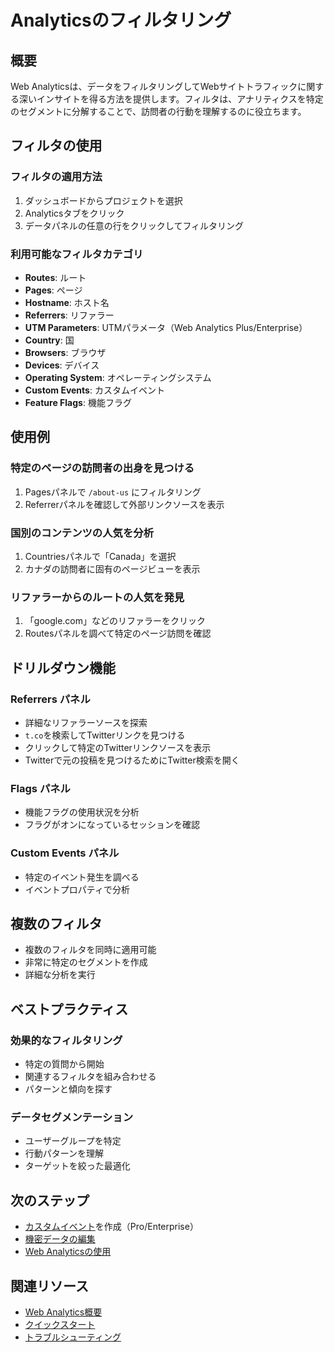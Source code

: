 # Analyticsのフィルタリング

## 概要

Web Analyticsは、データをフィルタリングしてWebサイトトラフィックに関する深いインサイトを得る方法を提供します。フィルタは、アナリティクスを特定のセグメントに分解することで、訪問者の行動を理解するのに役立ちます。

## フィルタの使用

### フィルタの適用方法

1. ダッシュボードからプロジェクトを選択
2. Analyticsタブをクリック
3. データパネルの任意の行をクリックしてフィルタリング

### 利用可能なフィルタカテゴリ

- **Routes**: ルート
- **Pages**: ページ
- **Hostname**: ホスト名
- **Referrers**: リファラー
- **UTM Parameters**: UTMパラメータ（Web Analytics Plus/Enterprise）
- **Country**: 国
- **Browsers**: ブラウザ
- **Devices**: デバイス
- **Operating System**: オペレーティングシステム
- **Custom Events**: カスタムイベント
- **Feature Flags**: 機能フラグ

## 使用例

### 特定のページの訪問者の出身を見つける

1. Pagesパネルで `/about-us` にフィルタリング
2. Referrerパネルを確認して外部リンクソースを表示

### 国別のコンテンツの人気を分析

1. Countriesパネルで「Canada」を選択
2. カナダの訪問者に固有のページビューを表示

### リファラーからのルートの人気を発見

1. 「google.com」などのリファラーをクリック
2. Routesパネルを調べて特定のページ訪問を確認

## ドリルダウン機能

### Referrers パネル

- 詳細なリファラーソースを探索
- `t.co`を検索してTwitterリンクを見つける
- クリックして特定のTwitterリンクソースを表示
- Twitterで元の投稿を見つけるためにTwitter検索を開く

### Flags パネル

- 機能フラグの使用状況を分析
- フラグがオンになっているセッションを確認

### Custom Events パネル

- 特定のイベント発生を調べる
- イベントプロパティで分析

## 複数のフィルタ

- 複数のフィルタを同時に適用可能
- 非常に特定のセグメントを作成
- 詳細な分析を実行

## ベストプラクティス

### 効果的なフィルタリング

- 特定の質問から開始
- 関連するフィルタを組み合わせる
- パターンと傾向を探す

### データセグメンテーション

- ユーザーグループを特定
- 行動パターンを理解
- ターゲットを絞った最適化

## 次のステップ

- [カスタムイベント](/docs/analytics/custom-events)を作成（Pro/Enterprise）
- [機密データの編集](/docs/analytics/redacting-sensitive-data)
- [Web Analyticsの使用](/docs/analytics/using-web-analytics)

## 関連リソース

- [Web Analytics概要](/docs/analytics)
- [クイックスタート](/docs/analytics/quickstart)
- [トラブルシューティング](/docs/analytics/troubleshooting)
